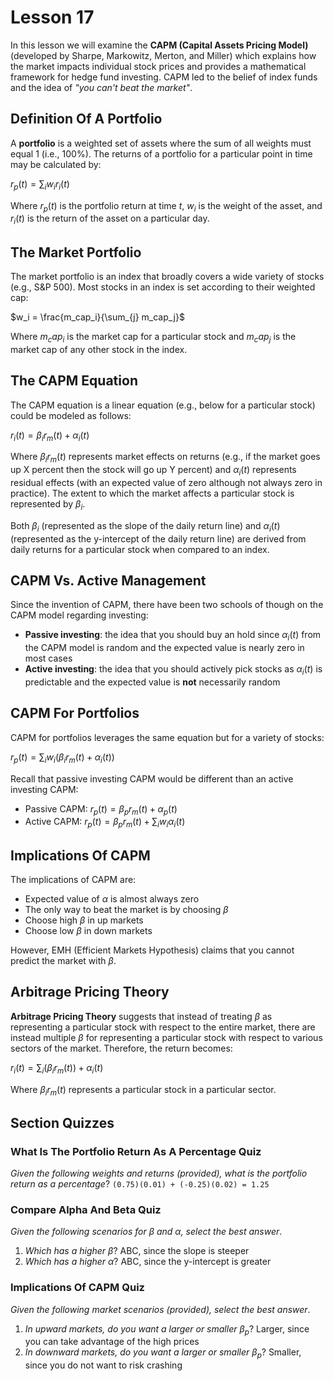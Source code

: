 # Lesson 17

In this lesson we will examine the **CAPM (Capital Assets Pricing Model)** (developed by Sharpe, Markowitz, Merton, and Miller) which explains how the market impacts individual stock prices and provides a mathematical framework for hedge fund investing. CAPM led to the belief of index funds and the idea of _"you can't beat the market"_.

## Definition Of A Portfolio

A **portfolio** is a weighted set of assets where the sum of all weights must equal 1 (i.e., 100%). The returns of a portfolio for a particular point in time may be calculated by:

$r_p(t) = \sum_{i} w_i r_i(t)$

Where $r_p(t)$ is the portfolio return at time $t$, $w_i$ is the weight of the asset, and $r_i(t)$ is the return of the asset on a particular day.

## The Market Portfolio

The market portfolio is an index that broadly covers a wide variety of stocks (e.g., S&P 500). Most stocks in an index is set according to their weighted cap:

$w_i = \frac{m_cap_i}{\sum_{j} m_cap_j}$

Where $m_cap_i$ is the market cap for a particular stock and $m_cap_j$ is the market cap of any other stock in the index.

## The CAPM Equation

The CAPM equation is a linear equation (e.g., below for a particular stock) could be modeled as follows:

$r_i(t) = \beta_i r_m(t) + \alpha_i(t)$

Where $\beta_i r_m(t)$ represents market effects on returns (e.g., if the market goes up X percent then the stock will go up Y percent) and $\alpha_i(t)$ represents residual effects (with an expected value of zero although not always zero in practice). The extent to which the market affects a particular stock is represented by $\beta_i$.

Both $\beta_i$ (represented as the slope of the daily return line) and $\alpha_i(t)$ (represented as the y-intercept of the daily return line) are derived from daily returns for a particular stock when compared to an index.

## CAPM Vs. Active Management

Since the invention of CAPM, there have been two schools of though on the CAPM model regarding investing:

- **Passive investing**: the idea that you should buy an hold since $\alpha_i(t)$ from the CAPM model is random and the expected value is nearly zero in most cases
- **Active investing**: the idea that you should actively pick stocks as $\alpha_i(t)$ is predictable and the expected value is **not** necessarily random

## CAPM For Portfolios

CAPM for portfolios leverages the same equation but for a variety of stocks:

$r_p(t) = \sum_{i} w_i (\beta_i r_m(t) + \alpha_i(t))$

Recall that passive investing CAPM would be different than an active investing CAPM:

- Passive CAPM: $r_p(t) = \beta_p r_m(t) + \alpha_p(t)$
- Active CAPM: $r_p(t) = \beta_p r_m(t) +  \sum_{i} w_i \alpha_i(t)$

## Implications Of CAPM

The implications of CAPM are:

- Expected value of $\alpha$ is almost always zero
- The only way to beat the market is by choosing $\beta$
- Choose high $\beta$ in up markets
- Choose low $\beta$ in down markets

However, EMH (Efficient Markets Hypothesis) claims that you cannot predict the market with $\beta$.

## Arbitrage Pricing Theory

**Arbitrage Pricing Theory** suggests that instead of treating $\beta$ as representing a particular stock with respect to the entire market, there are instead multiple $\beta$ for representing a particular stock with respect to various sectors of the market. Therefore, the return becomes:

$r_i(t) = \sum_{i} (\beta_i r_m(t)) + \alpha_i(t)$

Where $\beta_i r_m(t)$ represents a particular stock in a particular sector.

## Section Quizzes

### What Is The Portfolio Return As A Percentage Quiz

_Given the following weights and returns (provided), what is the portfolio return as a percentage_? `(0.75)(0.01) + (-0.25)(0.02) = 1.25`

### Compare Alpha And Beta Quiz

_Given the following scenarios for $\beta$ and $\alpha$, select the best answer_.

1. _Which has a higher $\beta$_? ABC, since the slope is steeper
2. _Which has a higher $\alpha$_? ABC, since the y-intercept is greater

### Implications Of CAPM Quiz

_Given the following market scenarios (provided), select the best answer_.

1. _In upward markets, do you want a larger or smaller $\beta_p$_? Larger, since you can take advantage of the high prices
2. _In downward markets, do you want a larger or smaller $\beta_p$_? Smaller, since you do not want to risk crashing
